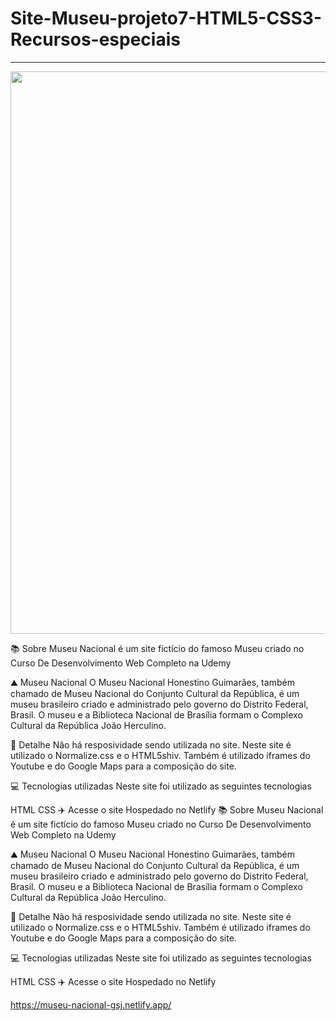 # Site-Museu-projeto7-HTML5-CSS3-Recursos-especiais

<hr>
<p align="center">
 <img width="900px" src="https://user-images.githubusercontent.com/103331086/219087953-ff229a5b-5470-486e-b6cc-95166f865ff9.png" />
</p>


📚 Sobre
Museu Nacional é um site fictício do famoso Museu criado no Curso De Desenvolvimento Web Completo na Udemy

⛰ Museu Nacional
O Museu Nacional Honestino Guimarães, também chamado de Museu Nacional do Conjunto Cultural da República, é um museu brasileiro criado e administrado pelo governo do Distrito Federal, Brasil. O museu e a Biblioteca Nacional de Brasília formam o Complexo Cultural da República João Herculino.

🎨 Detalhe
Não há resposividade sendo utilizada no site.
Neste site é utilizado o Normalize.css e o HTML5shiv.
Também é utilizado iframes do Youtube e do Google Maps para a composição do site.

💻 Tecnologias utilizadas
Neste site foi utilizado as seguintes tecnologias

HTML
CSS
✈️ Acesse o site
Hospedado no Netlify
📚 Sobre
Museu Nacional é um site fictício do famoso Museu criado no Curso De Desenvolvimento Web Completo na Udemy

⛰ Museu Nacional
O Museu Nacional Honestino Guimarães, também chamado de Museu Nacional do Conjunto Cultural da República, é um museu brasileiro criado e administrado pelo governo do Distrito Federal, Brasil. O museu e a Biblioteca Nacional de Brasília formam o Complexo Cultural da República João Herculino.

🎨 Detalhe
Não há resposividade sendo utilizada no site.
Neste site é utilizado o Normalize.css e o HTML5shiv.
Também é utilizado iframes do Youtube e do Google Maps para a composição do site.

💻 Tecnologias utilizadas
Neste site foi utilizado as seguintes tecnologias

HTML
CSS
✈️ Acesse o site
Hospedado no Netlify

https://museu-nacional-gsj.netlify.app/
